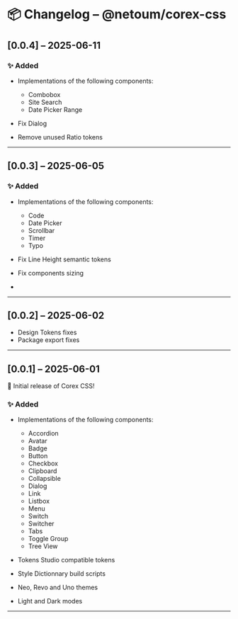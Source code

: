 # 📦 Changelog – @netoum/corex-css

## [0.0.4] – 2025-06-11

### ✨ Added

- Implementations of the following components:
  - Combobox
  - Site Search
  - Date Picker Range
  
- Fix Dialog
- Remove unused Ratio tokens

---

## [0.0.3] – 2025-06-05

### ✨ Added

- Implementations of the following components:
  - Code
  - Date Picker
  - Scrollbar
  - Timer
  - Typo
  
- Fix Line Height semantic tokens
- Fix components sizing
- 
---

## [0.0.2] – 2025-06-02

- Design Tokens fixes
- Package export fixes
  
---

## [0.0.1] – 2025-06-01

🎉 Initial release of Corex CSS!

### ✨ Added

- Implementations of the following components:
  - Accordion
  - Avatar
  - Badge
  - Button
  - Checkbox
  - Clipboard
  - Collapsible
  - Dialog
  - Link
  - Listbox
  - Menu
  - Switch
  - Switcher
  - Tabs
  - Toggle Group
  - Tree View

- Tokens Studio compatible tokens
- Style Dictionnary build scripts
- Neo, Revo and Uno themes
- Light and Dark modes
  
---

